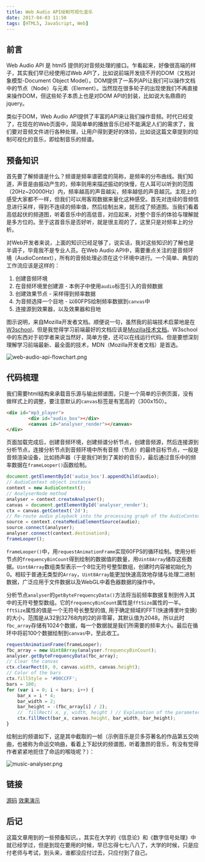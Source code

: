 ```yaml
---
title: Web Audio API绘制可视化音乐
date: 2017-04-03 11:50
tags: [HTML5, JavaScript, Web]
---
```

## 前言

Web Audio API 是 html5 提供的对音频处理的接口。乍看起来，好像很高端的样子，其实我们早已经使用过Web API了，比如说前端开发绕不开的DOM（文档对象模型-Document Object Model）。DOM提供了一系列API让我们可以操作文档中的节点（Node）与元素（Element）。当然现在很多轮子的出现使我们不再直接来操作DOM，但这些轮子本质上也是对DOM API的封装，比如说大名鼎鼎的jquery。


<!--more-->


类似于DOM，Web Audio API提供了丰富的API来让我们操作音频。时代已经变了，在现在的Web页面中，简简单单的播放音乐已经不能满足人们的需求了，我们要对音频文件进行各种处理，让用户得到更好的体验，比如说这篇文章提到的绘制可视化的音乐，即绘制音乐的频谱。

## 预备知识

首先要了解频谱是什么？频谱是频率谱密度的简称，是频率的分布曲线。我们知道，声音是由振动产生的，频率则用来描述振动的快慢，在人耳可以听到的范围（20Hz~20000Hz）内，频率越高的声音越尖，频率越低的声音越沉。主观上的感受大家都不一样，但我们可以用客观数据来量化这种感受。首先对连续的音频信息进行采样，得到不连续的频率值，然后绘制出来，就形成了频道图。当我们看着高低起伏的频道图，听着音乐中的高低音，对应起来，对整个音乐的体验与理解就是多方位的。至于这首音乐是否好听，就是很主观的了，这里只是对频率上的分析。

对Web开发者来说，上面的知识已经足够了，说实话，我对这些知识的了解也是半调子，毕竟我不是专业人员。在Web Audio API中，需要重点关注的是音频环境（AudioContext），所有的音频处理必须在这个环境中进行。一个简单、典型的工作流应该是这样的：
1. 创建音频环境
2. 在音频环境里创建源 - 本例子中使用`audio`标签引入的音频数据
3. 创建效果节点 - 采样得到频率数据
4. 为音频选择一个目地 - 以60FPS绘制频率数据到`canvas`中
5. 连接源到效果器，以及效果器和目地

图示说明，来自Mozilla开发者文档。顺便说一句，虽然我的前端技术启蒙地是在[W3school][1]，但是我觉得学习前端最好的文档应该是[Mozilla技术文档][2]。W3school中的东西对于初学者来说当然好，简单方便，还可以在线运行代码。但是要想深刻理解学习前端最新、最全面的技术，MDN（Mozilla开发者文档）是首选。

![web-audio-api-flowchart.png][3]

## 代码梳理
我们需要html结构来承载音乐源与输出频谱图，只是一个简单的示例页面，没有做样式上的调整，要注意默认的`canvas`标签是有宽高的（300x150）。
```html
<div id="mp3_player">
        <div id="audio_box"></div>
        <canvas id="analyser_render"></canvas>
</div>
```
页面加载完成后，创建音频环境，创建频谱分析节点，创建音频源，然后连接源到分析节点，连接分析节点到音频环境中所有音频（节点）的最终目标节点，一般是音频渲染设备，比如扬声器（于是我们听到了美妙的音乐），最后通过音乐中的频率数据在`frameLooper()`函数绘制。
```JavaScript
document.getElementById('audio_box').appendChild(audio);
// AudioContext object instance
context = new AudioContext();
// AnalyserNode method
analyser = context.createAnalyser(); 
canvas = document.getElementById('analyser_render');
ctx = canvas.getContext('2d');
// Re-route audio playback into the processing graph of the AudioContext
source = context.createMediaElementSource(audio);
source.connect(analyser);
analyser.connect(context.destination);
frameLooper();
```
`frameLooper()`中，用`requestAnimationFrame`实现60FPS的循环绘制。使用分析节点的`frequencyBinCount`得到绘制的数据值的数量，用`Uint8Array`储存这些数据。`Uint8Array`数组类型表示一个8位无符号整型数组，创建时内容被初始化为0。相较于普通无类型的`Array`，`Uint8Array`能更加快速高效地存储与处理二进制数据，广泛应用于文件数据以及WebGL中着色器数据的操作中。

分析节点`analyser`的`getByteFrequencyData()`方法将当前频率数据复制到传入其中的无符号整型数组。它的`frequencyBinCount`属性是`fftSize`属性的一半。`fftSize`属性的值是一个无符号长整型的值, 用于确定频域的FFT(快速傅里叶变换)的大小，范围是从32到32768内的2的非零幂，其默认值为2048。所以此时`fbc_array`存储有1024个数据，每一个数据就是我们所需要的频率大小。最后在循环中将前100个数据绘制到`canvas`中，至此收工。

```JavaScript
requestAnimationFrame(frameLooper);
fbc_array = new Uint8Array(analyser.frequencyBinCount);
analyser.getByteFrequencyData(fbc_array);
// Clear the canvas
ctx.clearRect(0, 0, canvas.width, canvas.height);
// Color of the bars
ctx.fillStyle = '#00CCFF'; 
bars = 100;
for (var i = 0; i < bars; i++) {
    bar_x = i * 4;
    bar_width = 2;
    bar_height = -(fbc_array[i] / 2);
    //  fillRect( x, y, width, height ) // Explanation of the parameters below
    ctx.fillRect(bar_x, canvas.height, bar_width, bar_height);
}
```
绘制出的频谱如下，这是其中截取的一帧（示例音乐是贝多芬著名的作品第五交响曲，也被称为命运交响曲，看着上下起伏的频谱图，听着激昂的音乐，有没有觉得作者紧紧地扼住了命运的喉咙呢？）：

![music-analyser.png][4]

## 链接
[源码][5]
[效果演示][6]
## 后记
这篇文章用到的一些预备知识。，其实在大学的《信息论》和《数字信号处理》中就已经学过，但是到现在要用的时候，早已忘得七七八八了，大学的时候，只是应付老师与考试，到头来，谁都没应付过去，只应付到了自己。

  [1]: http://www.w3school.com.cn/index.html
  [2]: https://developer.mozilla.org/zh-CN/docs/Web
  [3]: /img/web-audio-api-flowchart.png
  [4]: /img/music-analyser.png
  [5]: https://github.com/chunqiuyiyu/learn-javascript/tree/master/music-analyser
  [6]: http://www.chunqiuyiyu.com/usr/uploads/demos/music-analyser/index.html



